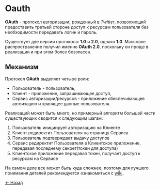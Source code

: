 # Oauth

**OAuth** - протокол авторизации, рожденный в *Twitter*, позволяющий предоставить третьей стороне доступ к ресурсам пользователя без необходимости передавать логин и пароль.  

Существует две версии протокола: **1.0** и **2.0**, однако **1.0**. Массовое распространение получил именно **OAuth 2.0**, поскольку он проще в реализации и при этом более безопасен.

## Механизм

Протокол **OAuth** выделяет четыре роли:

* Пользователь - пользователь,
* Клиент - приложение, запрашивающее доступ,
* Сервис авторизации/ресурсов - приложение обеспечивающее автоизацию и хранящее данные пользователя.

Реализаций может быть много, но примерный алгоритм большей части существующих сводится к следующим шагам:  

1. Пользователь инициирует авторизацию на Клиенте  
2. Клиент редиректит Пользователя на страницу Сервиса  
3. Пользователь подтверждает выдачу доступов  
4. Сервис редиректит Пользователя в Клиентское приложение, передавая последнему секрет(токен для доступа)  
5. Клиентское приложение передавая токен, получает доступ к ресурсам на Сервисе  

На самом деле все может быть куда сложнее, поэтому для лучшего понимания деталей рекомендуется ознакомиться с [wiki](https://ru.wikipedia.org/wiki/OAuth).

[← Назад](../README.md)